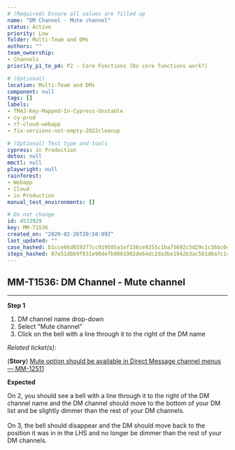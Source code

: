 ```yaml
---
# (Required) Ensure all values are filled up
name: "DM Channel - Mute channel"
status: Active
priority: Low
folder: Multi-Team and DMs
authors: ""
team_ownership: 
- Channels
priority_p1_to_p4: P2 - Core Functions (Do core functions work?)

# (Optional)
location: Multi-Team and DMs
component: null
tags: []
labels: 
- TM4J-Key-Mapped-In-Cypress-Unstable
- cy-prod
- rf-cloud-webapp
- fix-versions-not-empty-2022cleanup

# (Optional) Test type and tools
cypress: in Production
detox: null
mmctl: null
playwright: null
rainforest: 
- Webapp
- Cloud
- in Production
manual_test_environments: []

# Do not change
id: 4533929
key: MM-T1536
created_on: "2020-02-26T20:58:09Z"
last_updated: ""
case_hashed: b1cce66d859377cc919505a1ef336ce9255c1ba75692c5d29c1c36bc0cca5f069646c6f9880e24b89703afe0bc41599f
steps_hashed: 87a51dbb9f831e90de7b9801902de64dc2da3be1942b3ac581d6a7c1c92f499dba97f143e1d4db779ace6236ae8dfa1a
---
```


<!-- (Auto-generated) Based on frontmatter's "key" and "name" -->

## MM-T1536: DM Channel - Mute channel

---

**Step 1**

1. DM channel name drop-down
2. Select "Mute channel"
3. Click on the bell with a line through it to the right of the DM name

_Related ticket(s):_

(**Story**) [Mute option should be available in Direct Message channel menus — MM-12511](https://mattermost.atlassian.net/browse/MM-12511)

**Expected**

On 2, you should see a bell with a line through it to the right of the DM channel name and the DM channel should move to the bottom of your DM list and be slightly dimmer than the rest of your DM channels.\
\
On 3, the bell should disappear and the DM should move back to the position it was in in the LHS and no longer be dimmer than the rest of your DM channels.
